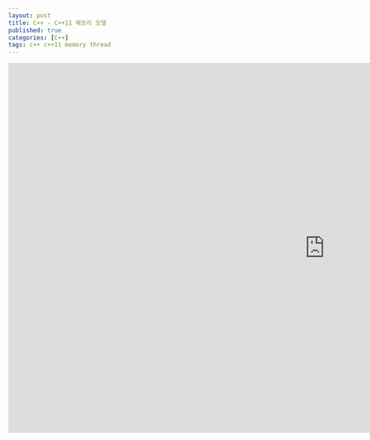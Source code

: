 ```yaml
---
layout: post
title: C++ - C++11 메모리 모델
published: true
categories: [C++]
tags: c++ c++11 memory thread
---
```

<iframe src="https://docs.google.com/presentation/d/e/2PACX-1vTpuLumxsgNijQdVjuqQqV5P678tDBRhW6jYPJM2V7MSsME8ut8t9Kvhofx7-_KNnJBDDYAk1nbOWVb/embed?start=false&loop=false&delayms=3000" frameborder="0" width="1280" height="749" allowfullscreen="true" mozallowfullscreen="true" webkitallowfullscreen="true"></iframe>   
  